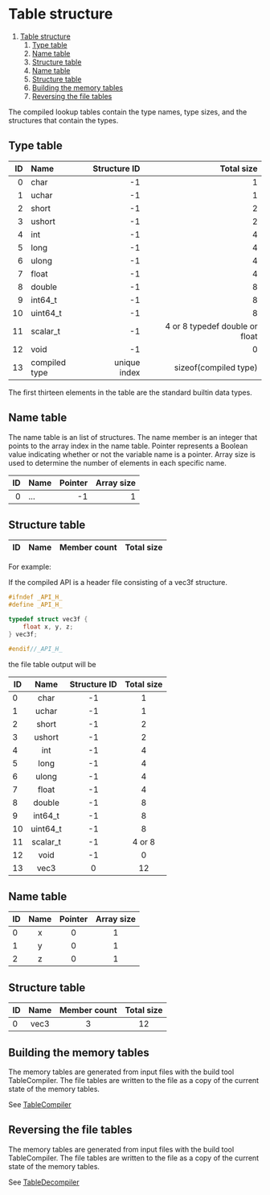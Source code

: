 # Table structure

1. [Table structure](#table-structure)
   1. [Type table](#type-table)
   2. [Name table](#name-table)
   3. [Structure table](#structure-table)
   4. [Name table](#name-table-1)
   5. [Structure table](#structure-table-1)
   6. [Building the memory tables](#building-the-memory-tables)
   7. [Reversing the file tables](#reversing-the-file-tables)

The compiled lookup tables contain the type names, type sizes, and the structures that contain the types.

## Type table

|   ID | Name          | Structure ID |                     Total size |
| ---: | :------------ | -----------: | -----------------------------: |
|    0 | char          |           -1 |                              1 |
|    1 | uchar         |           -1 |                              1 |
|    2 | short         |           -1 |                              2 |
|    3 | ushort        |           -1 |                              2 |
|    4 | int           |           -1 |                              4 |
|    5 | long          |           -1 |                              4 |
|    6 | ulong         |           -1 |                              4 |
|    7 | float         |           -1 |                              4 |
|    8 | double        |           -1 |                              8 |
|    9 | int64_t       |           -1 |                              8 |
|   10 | uint64_t      |           -1 |                              8 |
|   11 | scalar_t      |           -1 | 4 or 8 typedef double or float |
|   12 | void          |           -1 |                              0 |
|   13 | compiled type | unique index |          sizeof(compiled type) |

The first thirteen elements in the table are the standard builtin data types.

## Name table

The name table is an list of structures.
The name member is an integer that points to the array index in the name table.
Pointer represents a Boolean value indicating whether or not the variable name is a pointer. Array size is used to determine the number of elements in each specific name.

|   ID | Name | Pointer | Array size |
| ---: | :--- | ------: | ---------: |
|    0 | ...  |      -1 |          1 |

## Structure table

| ID  | Name  | Member count | Total size |
| --- | :---: | :----------: | :--------: |

For example:

If the compiled API is a header file consisting of a vec3f structure.

```c
#ifndef _API_H_
#define _API_H_

typedef struct vec3f {
    float x, y, z;
} vec3f;

#endif//_API_H_
```

the file table output will be

| ID  |   Name   | Structure ID | Total size |
| --- | :------: | :----------: | :--------: |
| 0   |   char   |      -1      |     1      |
| 1   |  uchar   |      -1      |     1      |
| 2   |  short   |      -1      |     2      |
| 3   |  ushort  |      -1      |     2      |
| 4   |   int    |      -1      |     4      |
| 5   |   long   |      -1      |     4      |
| 6   |  ulong   |      -1      |     4      |
| 7   |  float   |      -1      |     4      |
| 8   |  double  |      -1      |     8      |
| 9   | int64_t  |      -1      |     8      |
| 10  | uint64_t |      -1      |     8      |
| 11  | scalar_t |      -1      |   4 or 8   |
| 12  |   void   |      -1      |     0      |
| 13  |   vec3   |      0       |     12     |

## Name table

| ID  | Name  | Pointer | Array size |
| --- | :---: | :-----: | :--------: |
| 0   |   x   |    0    |     1      |
| 1   |   y   |    0    |     1      |
| 2   |   z   |    0    |     1      |

## Structure table

| ID  | Name  | Member count | Total size |
| --- | :---: | :----------: | :--------: |
| 0   | vec3  |      3       |     12     |

## Building the memory tables

The memory tables are generated from input files with the build tool TableCompiler. The file tables are written to the file as a copy of the current state of the memory tables.

See [TableCompiler](TableCompiler.md)


## Reversing the file tables

The memory tables are generated from input files with the build tool TableCompiler. The file tables are written to the file as a copy of the current state of the memory tables.

See [TableDecompiler](TableDecompiler.md)
